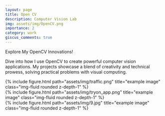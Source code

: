```yaml
---
layout: page
title: Open CV
description: Computer Vision Lab
img: assets/img/OpenCV.png
importance: 2
category: work
giscus_comments: true
---
```


Explore My OpenCV Innovations!

Dive into how I use OpenCV to create powerful computer vision applications. My projects showcase a blend of creativity and technical prowess, solving practical problems with visual computing.

<div class="row">
    <div class="col-sm mt-3 mt-md-0">
        {% include figure.html path="assets/img/traffic.png" title="example image" class="img-fluid rounded z-depth-1" %}
    </div>
    <div class="col-sm mt-3 mt-md-0">
        {% include figure.html path="assets/img/tryon_app.png" title="example image" class="img-fluid rounded z-depth-1" %}
    </div>
    <div class="col-sm mt-3 mt-md-0">
        {% include figure.html path="assets/img/9.jpg" title="example image" class="img-fluid rounded z-depth-1" %}
    </div>
</div>
